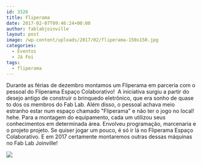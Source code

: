 ```yaml
---
id: 3326
title: Fliperama
date: 2017-02-07T09:46:24+00:00
author: fablabjoinville
layout: post
image: /wp-content/uploads/2017/02/fliperama-150x150.jpg
categories:
  - Eventos
  - Já Foi
tags:
  - fliperama
---
```

Durante as férias de dezembro montamos um Fliperama em parceria com o pessoal
do Fliperama Espaço Colaborativo!  A iniciativa surgiu a partir do desejo
antigo de construir o brinquedo eletrônico, que era sonho de quase to dos os
membros do Fab Lab. Além disso, o pessoal achava meio estranho estar num espaço
chamado "Fliperama" e não ter o jogo no local! hehe. Para a montagem do
equipamento, cada um utilizou seus conhecimentos em determinada área. Envolveu
programação, marcenaria e o projeto projeto. Se quiser jogar um pouco, é só ir
lá no Fliperama Espaço Colaborativo. E em 2017 certamente montaremos outras
dessas máquinas no Fab Lab Joinville!

![](http://www.fablabjoinville.com.br/wp-content/uploads/2017/02/fliperama-768x768.jpg)
